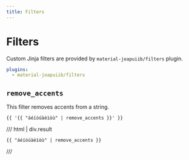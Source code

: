 ```yaml
---
title: Filters
---
```

# Filters

Custom Jinja filters are provided by `material-joapuiib/filters` plugin.

```yml title="mkdocs.yml"
plugins:
  - material-joapuiib/filters
```


## `remove_accents`
This filter removes accents from a string.

```
{{ '{{ "áéíóúàèìòù" | remove_accents }}' }}
```
/// html | div.result
```text
{{ "áéíóúàèìòù" | remove_accents }}
```
///
